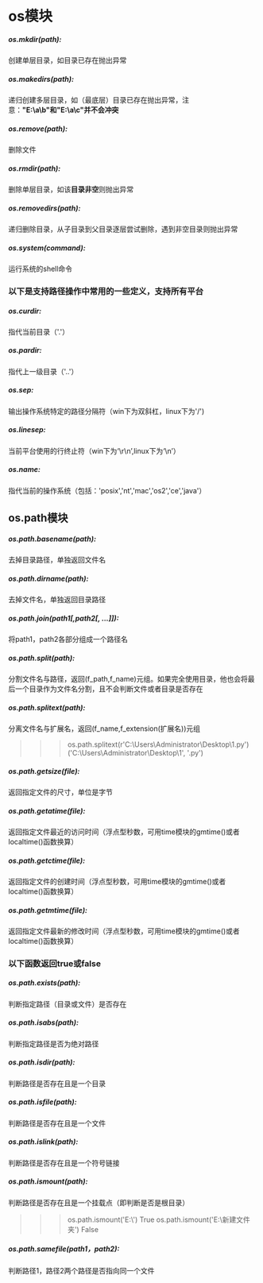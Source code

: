 # os模块

##### os.mkdir(path):

创建单层目录，如目录已存在抛出异常

##### os.makedirs(path):

递归创建多层目录，如（最底层）目录已存在抛出异常，注意：**"E:\\a\\b"和"E:\\a\\c"并不会冲突**

##### os.remove(path):

删除文件

##### os.rmdir(path):

删除单层目录，如该**目录非空**则抛出异常

##### os.removedirs(path):

递归删除目录，从子目录到父目录逐层尝试删除，遇到非空目录则抛出异常

##### os.system(command):

运行系统的shell命令

### 以下是支持路径操作中常用的一些定义，**支持所有平台**

##### os.curdir:

指代当前目录（'.'）

##### os.pardir:

指代上一级目录（'..'）

##### os.sep:

输出操作系统特定的路径分隔符（win下为双斜杠，linux下为'/')

##### os.linesep:

当前平台使用的行终止符（win下为‘\r\n’,linux下为‘\n’）

##### os.name:

指代当前的操作系统（包括：'posix','nt','mac','os2','ce','java'）

## os.path模块

##### os.path.basename(path):

去掉目录路径，单独返回文件名

##### os.path.dirname(path):

去掉文件名，单独返回目录路径

##### os.path.join(path1[,path2[, ...]]):

将path1，path2各部分组成一个路径名

##### os.path.split(path):

分割文件名与路径，返回(f_path,f_name)元组。如果完全使用目录，他也会将最后一个目录作为文件名分割，且不会判断文件或者目录是否存在

##### os.path.splitext(path):

分离文件名与扩展名，返回(f_name,f_extension(扩展名))元组

>>> os.path.splitext(r'C:\Users\Administrator\Desktop\1.py')
>>> ('C:\\Users\\Administrator\\Desktop\\1', '.py')

##### os.path.getsize(file):

返回指定文件的尺寸，单位是字节

##### os.path.getatime(file):

返回指定文件最近的访问时间（浮点型秒数，可用time模块的gmtime()或者localtime()函数换算）

##### os.path.getctime(file):

返回指定文件的创建时间（浮点型秒数，可用time模块的gmtime()或者localtime()函数换算）

##### os.path.getmtime(file):

返回指定文件最新的修改时间（浮点型秒数，可用time模块的gmtime()或者localtime()函数换算）

### 以下函数返回true或false

##### os.path.exists(path):

判断指定路径（目录或文件）是否存在

##### os.path.isabs(path):

判断指定路径是否为绝对路径

##### os.path.isdir(path):

判断路径是否存在且是一个目录

##### os.path.isfile(path):

判断路径是否存在且是一个文件

##### os.path.islink(path):

判断路径是否存在且是一个符号链接

##### os.path.ismount(path):

判断路径是否存在且是一个挂载点（即判断是否是根目录）

>>> os.path.ismount('E:\\')
>>> True
>>> os.path.ismount('E:\\新建文件夹')
>>> False

##### os.path.samefile(path1，path2):

判断路径1，路径2两个路径是否指向同一个文件